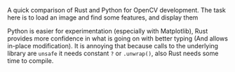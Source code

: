 A quick comparison of Rust and Python for OpenCV development. The task here is to load an image and find some features, and display them

Python is easier for experimentation (especially with Matplotlib), Rust provides more confidence in what is going on with better typing (And allows in-place modification). It is annoying that because calls to the underlying library are `unsafe` it needs constant `?` or `.unwrap()`, also Rust needs some time to compile.
